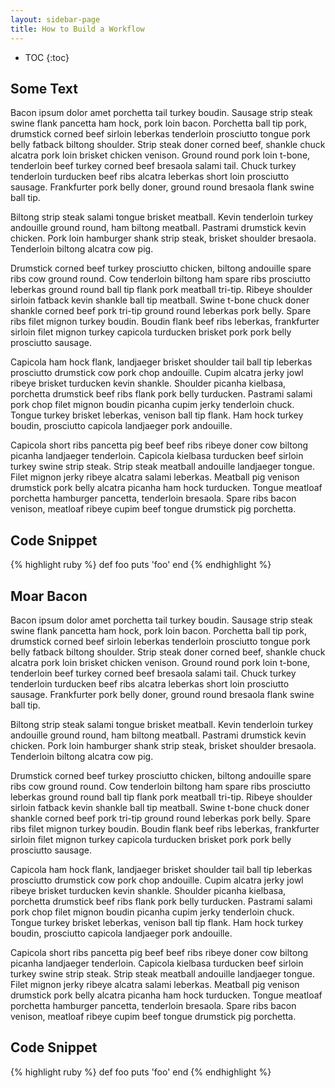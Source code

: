```yaml
---
layout: sidebar-page
title: How to Build a Workflow
---
```


* TOC
{:toc}

## Some Text

Bacon ipsum dolor amet porchetta tail turkey boudin. Sausage strip steak swine
flank pancetta ham hock, pork loin bacon. Porchetta ball tip pork, drumstick
corned beef sirloin leberkas tenderloin prosciutto tongue pork belly fatback
biltong shoulder. Strip steak doner corned beef, shankle chuck alcatra pork loin
brisket chicken venison. Ground round pork loin t-bone, tenderloin beef turkey
corned beef bresaola salami tail. Chuck turkey tenderloin turducken beef ribs
alcatra leberkas short loin prosciutto sausage. Frankfurter pork belly doner,
ground round bresaola flank swine ball tip.

Biltong strip steak salami tongue brisket meatball. Kevin tenderloin turkey
andouille ground round, ham biltong meatball. Pastrami drumstick kevin chicken.
Pork loin hamburger shank strip steak, brisket shoulder bresaola. Tenderloin
biltong alcatra cow pig.

Drumstick corned beef turkey prosciutto chicken, biltong andouille spare ribs
cow ground round. Cow tenderloin biltong ham spare ribs prosciutto leberkas
ground round ball tip flank pork meatball tri-tip. Ribeye shoulder sirloin
fatback kevin shankle ball tip meatball. Swine t-bone chuck doner shankle corned
beef pork tri-tip ground round leberkas pork belly. Spare ribs filet mignon
turkey boudin. Boudin flank beef ribs leberkas, frankfurter sirloin filet mignon
turkey capicola turducken brisket pork pork belly prosciutto sausage.

Capicola ham hock flank, landjaeger brisket shoulder tail ball tip leberkas
prosciutto drumstick cow pork chop andouille. Cupim alcatra jerky jowl ribeye
brisket turducken kevin shankle. Shoulder picanha kielbasa, porchetta drumstick
beef ribs flank pork belly turducken. Pastrami salami pork chop filet mignon
boudin picanha cupim jerky tenderloin chuck. Tongue turkey brisket leberkas,
venison ball tip flank. Ham hock turkey boudin, prosciutto capicola landjaeger
pork andouille.

Capicola short ribs pancetta pig beef beef ribs ribeye doner cow biltong picanha
landjaeger tenderloin. Capicola kielbasa turducken beef sirloin turkey swine
strip steak. Strip steak meatball andouille landjaeger tongue. Filet mignon
jerky ribeye alcatra salami leberkas. Meatball pig venison drumstick pork belly
alcatra picanha ham hock turducken. Tongue meatloaf porchetta hamburger
pancetta, tenderloin bresaola. Spare ribs bacon venison, meatloaf ribeye cupim
beef tongue drumstick pig porchetta.

## Code Snippet

{% highlight ruby %}
def foo
  puts 'foo'
end
{% endhighlight %}

## Moar Bacon

Bacon ipsum dolor amet porchetta tail turkey boudin. Sausage strip steak swine
flank pancetta ham hock, pork loin bacon. Porchetta ball tip pork, drumstick
corned beef sirloin leberkas tenderloin prosciutto tongue pork belly fatback
biltong shoulder. Strip steak doner corned beef, shankle chuck alcatra pork loin
brisket chicken venison. Ground round pork loin t-bone, tenderloin beef turkey
corned beef bresaola salami tail. Chuck turkey tenderloin turducken beef ribs
alcatra leberkas short loin prosciutto sausage. Frankfurter pork belly doner,
ground round bresaola flank swine ball tip.

Biltong strip steak salami tongue brisket meatball. Kevin tenderloin turkey
andouille ground round, ham biltong meatball. Pastrami drumstick kevin chicken.
Pork loin hamburger shank strip steak, brisket shoulder bresaola. Tenderloin
biltong alcatra cow pig.

Drumstick corned beef turkey prosciutto chicken, biltong andouille spare ribs
cow ground round. Cow tenderloin biltong ham spare ribs prosciutto leberkas
ground round ball tip flank pork meatball tri-tip. Ribeye shoulder sirloin
fatback kevin shankle ball tip meatball. Swine t-bone chuck doner shankle corned
beef pork tri-tip ground round leberkas pork belly. Spare ribs filet mignon
turkey boudin. Boudin flank beef ribs leberkas, frankfurter sirloin filet mignon
turkey capicola turducken brisket pork pork belly prosciutto sausage.

Capicola ham hock flank, landjaeger brisket shoulder tail ball tip leberkas
prosciutto drumstick cow pork chop andouille. Cupim alcatra jerky jowl ribeye
brisket turducken kevin shankle. Shoulder picanha kielbasa, porchetta drumstick
beef ribs flank pork belly turducken. Pastrami salami pork chop filet mignon
boudin picanha cupim jerky tenderloin chuck. Tongue turkey brisket leberkas,
venison ball tip flank. Ham hock turkey boudin, prosciutto capicola landjaeger
pork andouille.

Capicola short ribs pancetta pig beef beef ribs ribeye doner cow biltong picanha
landjaeger tenderloin. Capicola kielbasa turducken beef sirloin turkey swine
strip steak. Strip steak meatball andouille landjaeger tongue. Filet mignon
jerky ribeye alcatra salami leberkas. Meatball pig venison drumstick pork belly
alcatra picanha ham hock turducken. Tongue meatloaf porchetta hamburger
pancetta, tenderloin bresaola. Spare ribs bacon venison, meatloaf ribeye cupim
beef tongue drumstick pig porchetta.

## Code Snippet

{% highlight ruby %}
def foo
  puts 'foo'
end
{% endhighlight %}
